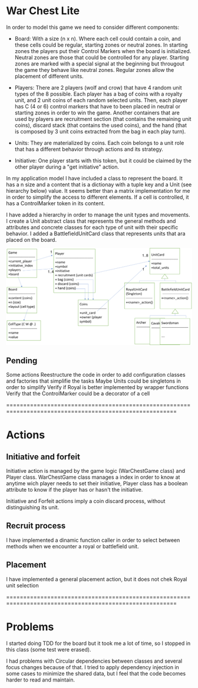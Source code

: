 # War Chest Lite

In order to model this game we need to consider different components:

- Board: With a size (n x n). Where each cell could contain a coin, and these cells could be regular, starting zones or neutral zones. In starting zones the players put their Control Markers when the board is initialized. Neutral zones are those that could be controlled for any player. Starting zones are marked with a special signal at the beginning but througout the game they behave like neutral zones. Regular zones allow the placement of different units.

- Players: There are 2 players (wolf and crow) that have 4 random unit types of the 8 possible. Each player has a bag of coins with a royalty unit, and 2 unit coins of each random selected units. Then, each player has C (4 or 6) control markers that have to been placed in neutral or starting zones in order to win the game. Another containers that are used by players are recruitment section (that contains the remaining unit coins), discard stack (that contains the used coins), and the hand (that is composed by 3 unit coins extracted from the bag in each play turn).

- Units: They are materialized by coins. Each coin belongs to a unit role that has a different behavior through actions and its strategy.

- Initiative: One player starts with this token, but it could be claimed by the other player during a "get initiative" action.

In my application model I have included a class to represent the board. It has a n size and a content that is a dictionay with a tuple key and a Unit (see hierarchy below) value. It seems better than a matrix implementation for me in order to simplify the access to different elements. If a cell is controlled, it has a ControlMarker token in its content.

I have added a hierarchy in order to manage the unit types and movements. I create a Unit abstract class that represents the general methods and attributes and concrete classes for each type of unit with their specific behavior. I added a BattlefieldUnitCard class that represents units that ara placed on the board.

<img src="class_model.png" align="center" />


## Pending

Some actions
Reestructure the code in order to add configuration classes and factories that simplifie the tasks
Maybe Units could be singletons in order to simplify
Verify if Royal is better implemented by wrapper functions
Verify that the ControlMarker could be a decorator of a cell

========================================================================================================

# Actions

## Initiative and forfeit

Initiative action is managed by the game logic (WarChestGame class) and Player class. WarChestGame class manages a index in order to know at anytime wich player needs to set their initiative, Player class has a boolean attribute to know if the player has or hasn't the initiative.

Initiative and Forfeit actions imply a coin discard process, without distinguishing its unit.

## Recruit process

I have implemented a dinamic function caller in order to select between methods when we encounter a royal or battlefield unit.

## Placement

I have implemented a general placement action, but it does not chek Royal unit selection

========================================================================================================

# Problems

I started doing TDD for the board but it took me a lot of time, so I stopped in this class (some test were erased).

I had problems with Circular dependencies between classes and several focus changes because of that.
I tried to apply dependency injection in some cases to minimize the shared data, but I feel that the code becomes harder to read and maintain.


